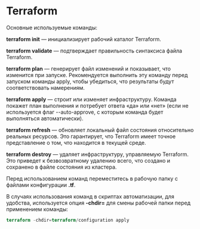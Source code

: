# Terraform

Основные используемые команды:

  **terraform init** — инициализирует рабочий каталог Terraform.

  **terraform validate** — подтверждает правильность синтаксиса файла Terraform.

  **terraform plan** — генерирует файл изменений и показывает, что изменится при запуске. Рекомендуется выполнить эту команду перед запуском команды apply, чтобы убедиться, что результаты будут соответствовать намерениям.

  **terraform apply** — строит или изменяет инфраструктуру. Команда покажет план выполнения и потребует ответа «да» или «нет» (если не используется флаг --auto-approve, с которым команда будет выполняться автоматически).

  **terraform refresh** — обновляет локальный файл состояния относительно реальных ресурсов. Это гарантирует, что Terraform имеет точное представление о том, что находится в текущей среде.

  **terraform destroy** — удаляет инфраструктуру, управляемую Terraform. Это приведет к безвозвратному удалению всего, что создано и сохранено в файле состояния из кластера.

Перед использованием команд переместитесь в рабочую папку с файлами конфигурации **.tf**.

В случаях использования команд в скриптах автоматизации, для удобства, используется опция **-chdir=** для смены рабочей папки перед применением команды:


```tf
terraform -chdir=terraform/configuration apply
```